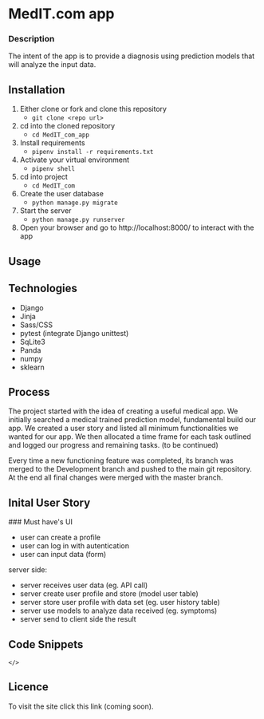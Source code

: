 # MedIT.com app

### Description
The intent of the app is to provide a diagnosis using prediction models that will analyze the input data.

## Installation
1. Either clone or fork and clone this repository
    - `git clone <repo url>`
2. cd into the cloned repository
    - `cd MedIT_com_app`
3. Install requirements
    - `pipenv install -r requirements.txt`
4. Activate your virtual environment
    - `pipenv shell`
5. cd into project
    - `cd MedIT_com`
6. Create the user database
    - `python manage.py migrate` 
7. Start the server
    - `python manage.py runserver`
8. Open your browser and go to http://localhost:8000/ to interact with the app

## Usage 




## Technologies
* Django
* Jinja
* Sass/CSS
* pytest (integrate Django unittest)
* SqLite3
* Panda
* numpy
* sklearn


## Process

The project started with the idea of creating a useful medical app.
We initially searched a medical trained prediction model, fundamental build our app.
We created a user story and listed all minimum functionalities we wanted for our app.
We then allocated a time frame for each task outlined and logged our progress and remaining tasks.
(to be continued)

Every time a new functioning feature was completed, its branch was merged to the Development branch and pushed to the main git repository. At the end all final changes were merged with the master branch.

## Inital User Story

### Must have's 
UI
- user can create a profile 
- user can log in with autentication
- user can input data (form)

server side:
- server receives user data (eg. API call)
- server create user profile and store (model user table)
- server store user profile with data set (eg. user history table)
- server use models to analyze data received (eg. symptoms)
- server send to client side the result

## Code Snippets
```</>```

## Licence


To visit the site click this link (coming soon).